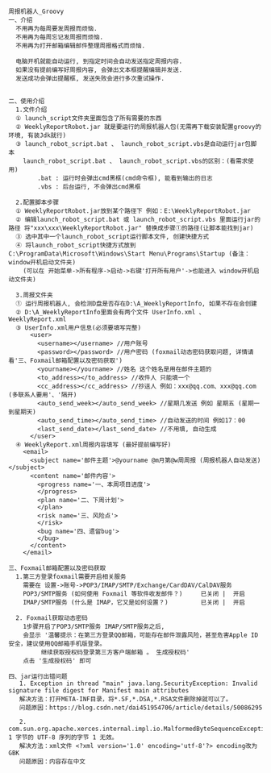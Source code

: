    周报机器人_Groovy
    一、介绍
      不用再为每周要发周报而烦恼.
      不用再为每周忘记发周报而烦恼.
      不用再为打开邮箱编辑邮件整理周报格式而烦恼.
      
      电脑开机就能自动运行, 到指定时间会自动发送指定周报内容.
      如果没有提前编写好周报内容, 会弹出文本框提醒编辑并发送.
      发送成功会弹出提醒框, 发送失败会进行多次重试操作.
 
    
    二、使用介绍
      1.文件介绍
      ① launch_script文件夹里面包含了所有需要的东西
      ② WeeklyReportRobot.jar 就是要运行的周报机器人包(无需再下载安装配置groovy的环境, 有装Jdk就行)
      ③ launch_robot_script.bat 、 launch_robot_script.vbs是自动运行jar包脚本
        launch_robot_script.bat 、 launch_robot_script.vbs的区别：(看需求使用)
            .bat : 运行时会弹出cmd黑框(cmd命令框), 能看到输出的日志
            .vbs : 后台运行, 不会弹出cmd黑框
      
      2.配置脚本步骤
      ① WeeklyReportRobot.jar放到某个路径下 例如：E:\WeeklyReportRobot.jar
      ② 编辑launch_robot_script.bat 或 launch_robot_script.vbs 里面运行jar的路径 将"xxx\xxx\WeeklyReportRobot.jar" 替换成步骤①的路径(让脚本能找到jar)
      ③ 选中其中一个launch_robot_script运行脚本文件, 创建快捷方式
      ④ 将launch_robot_script快捷方式放到 C:\ProgramData\Microsoft\Windows\Start Menu\Programs\Startup (备注：window开机启动文件夹)
        (可以在 开始菜单->所有程序->启动->右键'打开所有用户'->也能进入 window开机启动文件夹)
        
      3.周报文件夹
      ① 运行周报机器人, 会检测D盘是否存在D:\A_WeeklyReportInfo, 如果不存在会创建
      ② D:\A_WeeklyReportInfo里面会有两个文件 UserInfo.xml 、WeeklyReport.xml
      ③ UserInfo.xml用户信息(必须要填写完整)
          <user>
            <username></username> //用户账号
            <password></password> //用户密码 (foxmail动态密码获取问题, 详情请看'三、Foxmail邮箱配置以及密码获取')
            <yourname></yourname> //姓名 这个姓名是用在邮件主题的
            <to_address></to_address> //收件人 只能填一个
            <cc_address></cc_address> //抄送人 例如：xxx@qq.com、xxx@qq.com (多联系人要用'、'隔开)
            <auto_send_week></auto_send_week> //星期几发送 例如 星期五 (星期一到星期天)
            <auto_send_time></auto_send_time> //自动发送的时间 例如17：00
            <last_send_date></last_send_date> //不用填, 自动生成
          </user>
      ④ WeeklyReport.xml周报内容填写 (最好提前编写好)
        <email>
          <subject name='邮件主题'>@yourname @m月第@w周周报 (周报机器人自动发送)</subject>
          <content name='邮件内容'>
            <progress name='一、本周项目进度'>
            </progress>
            <plan name='二、下周计划'>
            </plan>
            <risk name='三、风险点'>
            </risk>
            <bug name='四、遗留bug'>
            </bug>
          </content>
        </email>
        
    三、Foxmail邮箱配置以及密码获取
      1.第三方登录foxmail需要开启相关服务
        需要在 设置->账号->POP3/IMAP/SMTP/Exchange/CardDAV/CalDAV服务
        POP3/SMTP服务 (如何使用 Foxmail 等软件收发邮件？)     已关闭 |  开启
        IMAP/SMTP服务 (什么是 IMAP，它又是如何设置？)         已关闭 |  开启
        
      2. Foxmail获取动态密码
        1步骤开启了POP3/SMTP服务 IMAP/SMTP服务之后,
        会显示 '温馨提示：在第三方登录QQ邮箱，可能存在邮件泄露风险，甚至危害Apple ID安全，建议使用QQ邮箱手机版登录。 
             继续获取授权码登录第三方客户端邮箱 。 生成授权码'
        点击 '生成授权码' 即可
        
    四、jar运行出错问题
       1. Exception in thread "main" java.lang.SecurityException: Invalid signature file digest for Manifest main attributes
       解决方法：打开META-INF目录，将*.SF,*.DSA,*.RSA文件删除掉就可以了。
       问题原因：https://blog.csdn.net/dai451954706/article/details/50086295
       
       2. com.sun.org.apache.xerces.internal.impl.io.MalformedByteSequenceException: 1 字节的 UTF-8 序列的字节 1 无效。
       解决方法：xml文件 <?xml version='1.0' encoding='utf-8'?> encoding改为 GBK
       问题原因：内容存在中文
    
        